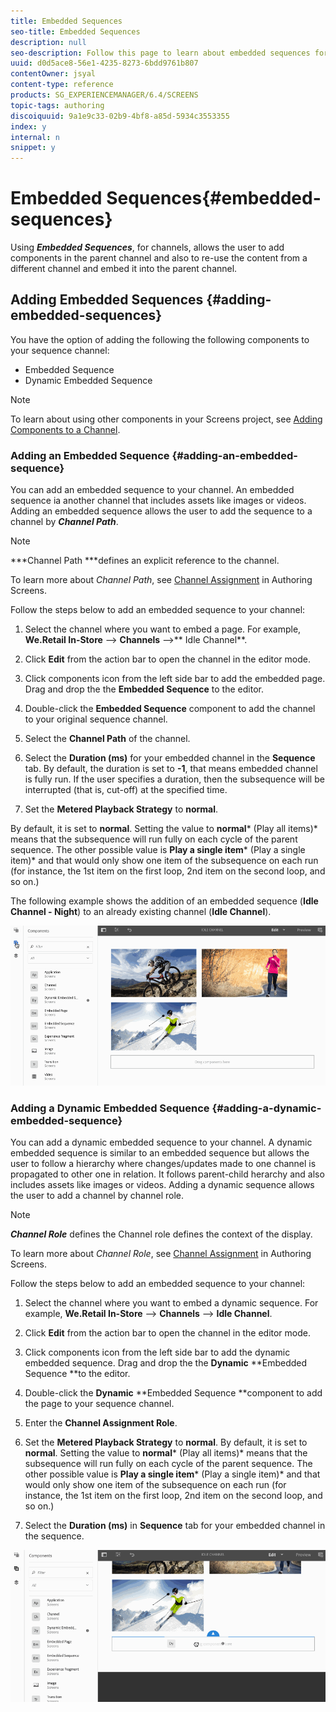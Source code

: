 ```yaml
---
title: Embedded Sequences
seo-title: Embedded Sequences
description: null
seo-description: Follow this page to learn about embedded sequences for channels that allows the user to add components in the parent channel and also to re-use the content from a different channel and embed it into the parent channel.
uuid: d0d5ace8-56e1-4235-8273-6bdd9761b807
contentOwner: jsyal
content-type: reference
products: SG_EXPERIENCEMANAGER/6.4/SCREENS
topic-tags: authoring
discoiquuid: 9a1e9c33-02b9-4bf8-a85d-5934c3553355
index: y
internal: n
snippet: y
---
```


# Embedded Sequences{#embedded-sequences}

Using ***Embedded Sequences***, for channels, allows the user to add components in the parent channel and also to re-use the content from a different channel and embed it into the parent channel.

## Adding Embedded Sequences {#adding-embedded-sequences}

You have the option of adding the following the following components to your sequence channel:

* Embedded Sequence
* Dynamic Embedded Sequence

>[!NOTE]
>
>To learn about using other components in your Screens project, see [Adding Components to a Channel](../../screens/using/adding-components-to-a-channel.md).

### Adding an Embedded Sequence {#adding-an-embedded-sequence}

You can add an embedded sequence to your channel. An embedded sequence ia another channel that includes assets like images or videos. Adding an embedded sequence allows the user to add the sequence to a channel by ***Channel Path***.

>[!NOTE]
>
>***Channel Path ***defines an explicit reference to the channel.
>
>To learn more about *Channel Path*, see [Channel Assignment](../../screens/using/channel-assignment.md) in Authoring Screens.

Follow the steps below to add an embedded sequence to your channel:

1. Select the channel where you want to embed a page. For example, **We.Retail In-Store** --&gt; **Channels** --&gt;** Idle Channel**.

1. Click **Edit** from the action bar to open the channel in the editor mode.
1. Click components icon from the left side bar to add the embedded page. Drag and drop the the **Embedded Sequence** to the editor.
1. Double-click the **Embedded Sequence** component to add the channel to your original sequence channel.
1. Select the **Channel Path** of the channel. 
1. Select the **Duration (ms)** for your embedded channel in the **Sequence** tab. By default, the duration is set to **-1**, that means embedded channel is fully run. If the user specifies a duration, then the subsequence will be interrupted (that is, cut-off) at the specified time.

1. Set the **Metered Playback Strategy** to **normal**.

By default, it is set to **normal**. Setting the value to **normal*** (Play all items)* means that the subsequence will run fully on each cycle of the parent sequence. The other possible value is **Play a single item*** (Play a single item)* and that would only show one item of the subsequence on each run (for instance, the 1st item on the first loop, 2nd item on the second loop, and so on.)

The following example shows the addition of an embedded sequence (**Idle Channel - Night**) to an already existing channel (**Idle Channel**).

![](assets/new2.gif) 

### Adding a Dynamic Embedded Sequence {#adding-a-dynamic-embedded-sequence}

You can add a dynamic embedded sequence to your channel. A dynamic embedded sequence is similar to an embedded sequence but allows the user to follow a hierarchy where changes/updates made to one channel is propagated to other one in relation. It follows parent-child herarchy and also includes assets like images or videos. Adding a dynamic sequence allows the user to add a channel by channel role.

>[!NOTE]
>
>***Channel Role*** defines the Channel role defines the context of the display.
>
>To learn more about *Channel Role*, see [Channel Assignment](../../screens/using/channel-assignment.md) in Authoring Screens.

Follow the steps below to add an embedded sequence to your channel:

1. Select the channel where you want to embed a dynamic sequence. For example, **We.Retail In-Store** --&gt; **Channels** --&gt; **Idle Channel**.

1. Click **Edit** from the action bar to open the channel in the editor mode.
1. Click components icon from the left side bar to add the dynamic embedded sequence. Drag and drop the the **Dynamic** **Embedded Sequence **to the editor.

1. Double-click the **Dynamic** **Embedded Sequence **component to add the page to your sequence channel. 

1. Enter the **Channel Assignment Role**. 
1. Set the **Metered Playback Strategy** to **normal**. By default, it is set to **normal**. Setting the value to **normal*** (Play all items)* means that the subsequence will run fully on each cycle of the parent sequence. The other possible value is **Play a single item*** (Play a single item)* and that would only show one item of the subsequence on each run (for instance, the 1st item on the first loop, 2nd item on the second loop, and so on.)

1. Select the **Duration (ms)** in **Sequence** tab for your embedded channel in the sequence.

![](assets/latest.gif)

